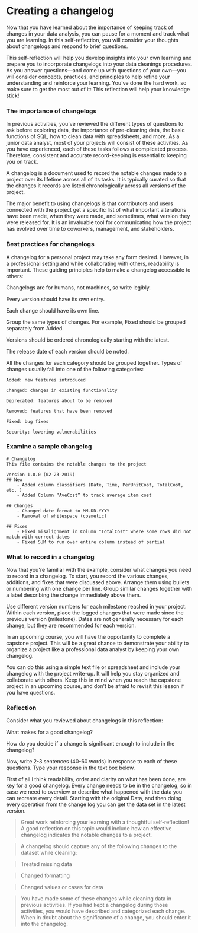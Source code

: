 # Creating a changelog
Now that you have learned about the importance of keeping track of changes in your data analysis, you can pause for a moment and track what you are learning. In this self-reflection, you will consider your thoughts about changelogs and respond to brief questions. 

This self-reflection will help you develop insights into your own learning and prepare you to incorporate changelogs into your data cleanings procedures. As you answer questions—and come up with questions of your own—you will consider concepts, practices, and principles to help refine your understanding and reinforce your learning. You’ve done the hard work, so make sure to get the most out of it: This reflection will help your knowledge stick!

### The importance of changelogs
In previous activities, you’ve reviewed the different types of questions to ask before exploring data, the importance of pre-cleaning data, the basic functions of SQL, how to clean data with spreadsheets, and more. As a junior data analyst, most of your projects will consist of these activities. As you have experienced, each of these tasks follows a complicated process. Therefore, consistent and accurate record-keeping is essential to keeping you on track.

A changelog is a document used to record the notable changes made to a project over its lifetime across all of its tasks. It is typically curated so that the changes it records are listed chronologically across all versions of the project.

The major benefit to using changelogs is that contributors and users connected with the project get a specific list of what important alterations have been made, when they were made, and sometimes, what version they were released for. It is an invaluable tool for communicating how the project has evolved over time to coworkers, management, and stakeholders.

### Best practices for changelogs
A changelog for a personal project may take any form desired. However, in a professional setting and while collaborating with others, readability is important. These guiding principles help to make a changelog accessible to others: 

Changelogs are for humans, not machines, so write legibly.

Every version should have its own entry.

Each change should have its own line.

Group the same types of changes. For example, Fixed should be grouped separately from Added.

Versions should be ordered chronologically starting with the latest.

The release date of each version should be noted.

All the changes for each category should be grouped together. Types of changes usually fall into one of the following categories:

```
Added: new features introduced

Changed: changes in existing functionality

Deprecated: features about to be removed

Removed: features that have been removed

Fixed: bug fixes

Security: lowering vulnerabilities
``` 

### Examine a sample changelog

```
# Changelog
This file contains the notable changes to the project

Version 1.0.0 (02-23-2019)
## New
    - Added column classifiers (Date, Time, PerUnitCost, TotalCost, etc. )
    - Added Column “AveCost” to track average item cost

## Changes 
    - Changed date format to MM-DD-YYYY
    - Removal of whitespace (cosmetic)

## Fixes
    - Fixed misalignment in Column "TotalCost" where some rows did not match with correct dates
    - Fixed SUM to run over entire column instead of partial
```

### What to record in a changelog
Now that you're familiar with the example, consider what changes you need to record in a changelog. To start, you record the various changes, additions, and fixes that were discussed above. Arrange them using bullets or numbering with one change per line. Group similar changes together with a label describing the change immediately above them.

Use different version numbers for each milestone reached in your project. Within each version, place the logged changes that were made since the previous version (milestone). Dates are not generally necessary for each change, but they are recommended for each version.

In an upcoming course, you will have the opportunity to complete a capstone project. This will be a great chance to demonstrate your ability to organize a project like a professional data analyst by keeping your own changelog. 

You can do this using a simple text file or spreadsheet and include your changelog with the project write-up. It will help you stay organized and collaborate with others. Keep this in mind when you reach the capstone project in an upcoming course, and don’t be afraid to revisit this lesson if you have questions.

### Reflection
Consider what you reviewed about changelogs in this reflection: 

What makes for a good changelog? 

How do you decide if a change is significant enough to include in the changelog? 

Now, write 2-3 sentences (40-60 words) in response to each of these questions. Type your response in the text box below.

First of all I think readability, order and clarity on what has been done, are key for a good changelog.
Every change needs to be in the changelog, so in case we need to overview or describe what happened with the data you can recreate every detail. Starting with the original Data, and then doing every operation from the change log you can get the data set in the latest version.

> Great work reinforcing your learning with a thoughtful self-reflection! A good reflection on this topic would include how an effective changelog indicates the notable changes to a project.

> A changelog should capture any of the following changes to the dataset while cleaning:

> Treated missing data

> Changed formatting

> Changed values or cases for data

> You have made some of these changes while cleaning data in previous activities. If you had kept a changelog during those activities, you would have described and categorized each change. When in doubt about the significance of a change, you should enter it into the changelog.

